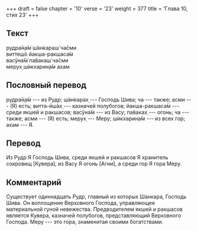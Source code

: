 +++
draft = false
chapter = '10'
verse = '23'
weight = 377
title = 'Глава 10, стих 23'
+++
## Текст

рудра̄н̣а̄м̇ ш́ан̇караш́ ча̄сми  
виттеш́о йакша-ракшаса̄м  
васӯна̄м̇ па̄вакаш́ ча̄сми  
мерух̣ ш́икхарин̣а̄м ахам

## Пословный перевод

рудра̄н̣а̄м --- из Рудр; ш́ан̇карах̣ --- Господь Шива; ча --- также; асми ---
(Я) есть; витта-ӣш́ах̣ --- казначей полубогов; йакша-ракшаса̄м --- среди
якшей и ракшасов; васӯна̄м --- из Васу; па̄ваках̣ --- огонь; ча --- также;
асми --- (Я) есть; мерух̣ --- Меру; ш́икхарин̣а̄м --- из всех гор; ахам ---
Я.

## Перевод

Из Рудр Я Господь Шива, среди якшей и ракшасов Я хранитель сокровищ
\[Кувера\], из Васу Я огонь \[Агни\], а среди гор Я гора Меру.

## Комментарий

Существует одиннадцать Рудр, главный из которых Шанкара, Господь Шива.
Он воплощение Верховного Господа, управляющее материальной гуной
невежества. Предводителем якшей и ракшасов является Кувера, казначей
полубогов, представляющий Верховного Господа. Меру --- это гора,
знаменитая своими богатствами.
